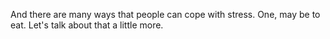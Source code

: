 And there are many ways that people can cope with stress. One, may be to eat.
Let's talk about that a little more.
